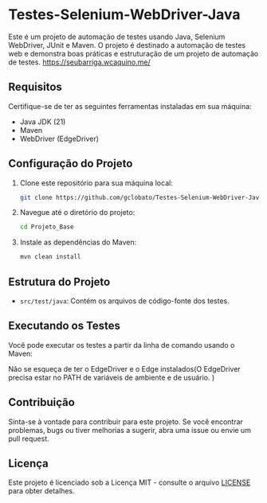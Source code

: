# Testes-Selenium-WebDriver-Java

Este é um projeto de automação de testes usando Java, Selenium WebDriver, JUnit e Maven. O projeto é destinado a automação de testes web e demonstra boas práticas e estruturação de um projeto de automação de testes.
https://seubarriga.wcaquino.me/

## Requisitos

Certifique-se de ter as seguintes ferramentas instaladas em sua máquina:

- Java JDK (21)
- Maven
- WebDriver (EdgeDriver)

## Configuração do Projeto

1. Clone este repositório para sua máquina local:

   ```bash
   git clone https://github.com/gclobato/Testes-Selenium-WebDriver-Java

2. Navegue até o diretório do projeto:
   
   ```bash
   cd Projeto_Base

3. Instale as dependências do Maven:
   
   ```bash
   mvn clean install
   
## Estrutura do Projeto

- `src/test/java`: Contém os arquivos de código-fonte dos testes.

## Executando os Testes

Você pode executar os testes a partir da linha de comando usando o Maven:

Não se esqueça de ter o EdgeDriver e o Edge instalados(O EdgeDriver precisa estar no PATH de variáveis de ambiente e de usuário. )



## Contribuição

Sinta-se à vontade para contribuir para este projeto. Se você encontrar problemas, bugs ou tiver melhorias a sugerir, abra uma issue ou envie um pull request.

## Licença

Este projeto é licenciado sob a Licença MIT - consulte o arquivo [LICENSE](LICENSE) para obter detalhes.
